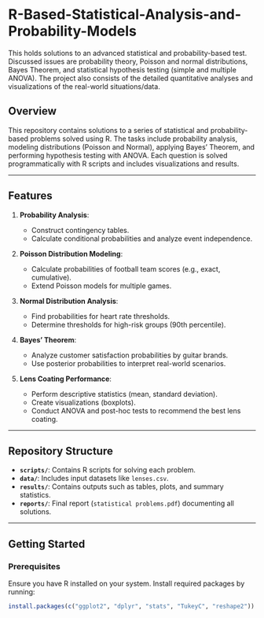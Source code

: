 # R-Based-Statistical-Analysis-and-Probability-Models
This holds solutions to an advanced statistical and probability-based test. Discussed issues are probability theory, Poisson and normal distributions, Bayes Theorem, and statistical hypothesis testing (simple and multiple ANOVA). The project also consists of the detailed quantitative analyses and visualizations of the real-world situations/data.
## Overview
This repository contains solutions to a series of statistical and probability-based problems solved using R. The tasks include probability analysis, modeling distributions (Poisson and Normal), applying Bayes’ Theorem, and performing hypothesis testing with ANOVA. Each question is solved programmatically with R scripts and includes visualizations and results.

---

## Features
1. **Probability Analysis**:
   - Construct contingency tables.
   - Calculate conditional probabilities and analyze event independence.

2. **Poisson Distribution Modeling**:
   - Calculate probabilities of football team scores (e.g., exact, cumulative).
   - Extend Poisson models for multiple games.

3. **Normal Distribution Analysis**:
   - Find probabilities for heart rate thresholds.
   - Determine thresholds for high-risk groups (90th percentile).

4. **Bayes’ Theorem**:
   - Analyze customer satisfaction probabilities by guitar brands.
   - Use posterior probabilities to interpret real-world scenarios.

5. **Lens Coating Performance**:
   - Perform descriptive statistics (mean, standard deviation).
   - Create visualizations (boxplots).
   - Conduct ANOVA and post-hoc tests to recommend the best lens coating.

---

## Repository Structure
- **`scripts/`**: Contains R scripts for solving each problem.
- **`data/`**: Includes input datasets like `lenses.csv`.
- **`results/`**: Contains outputs such as tables, plots, and summary statistics.
- **`reports/`**: Final report (`statistical problems.pdf`) documenting all solutions.

---

## Getting Started

### Prerequisites
Ensure you have R installed on your system. Install required packages by running:
```R
install.packages(c("ggplot2", "dplyr", "stats", "TukeyC", "reshape2"))
